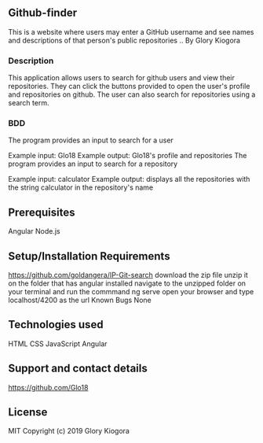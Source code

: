 ## Github-finder
This is a website where users may enter a GitHub username and see names and descriptions of that person's public repositories ..
By Glory Kiogora
### Description
This application allows users to search for github users and view their repositories. They can click the buttons provided to open the user's profile and repositories on github. The user can also search for repositories using a search term.

### BDD
The program provides an input to search for a user

Example input: Glo18
Example output: Glo18's profile and repositories
The program provides an input to search for a repository

Example input: calculator
Example output: displays all the repositories with the string calculator in the repository's name

## Prerequisites
Angular
Node.js

## Setup/Installation Requirements
https://github.com/goldangera/IP-Git-search
download the zip file
unzip it on the folder that has angular installed
navigate to the unzipped folder on your terminal and run the commmand ng serve
open your browser and type localhost/4200 as the url
Known Bugs
None

## Technologies used
HTML
CSS
JavaScript
Angular

## Support and contact details
https://github.com/Glo18

## License
MIT Copyright (c) 2019 Glory Kiogora
